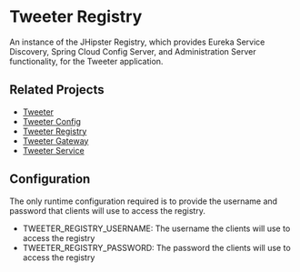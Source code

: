 # Tweeter Registry

An instance of the JHipster Registry, which provides Eureka Service Discovery, Spring Cloud Config Server, and
Administration Server functionality, for the Tweeter application.

## Related Projects

* [Tweeter](https://github.com/jeromy-vandusen-obs/tweeter)
* [Tweeter Config](https://github.com/jeromy-vandusen-obs/tweeter-config)
* [Tweeter Registry](https://github.com/jeromy-vandusen-obs/tweeter-registry)
* [Tweeter Gateway](https://github.com/jeromy-vandusen-obs/tweeter-gateway)
* [Tweeter Service](https://github.com/jeromy-vandusen-obs/tweeter-service)

## Configuration

The only runtime configuration required is to provide the username and password that clients will use to access
the registry.

* TWEETER_REGISTRY_USERNAME: The username the clients will use to access the registry
* TWEETER_REGISTRY_PASSWORD: The password the clients will use to access the registry

